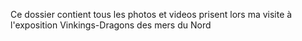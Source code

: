 Ce dossier contient tous les photos et videos prisent lors ma visite à l'exposition Vinkings-Dragons des mers du Nord

